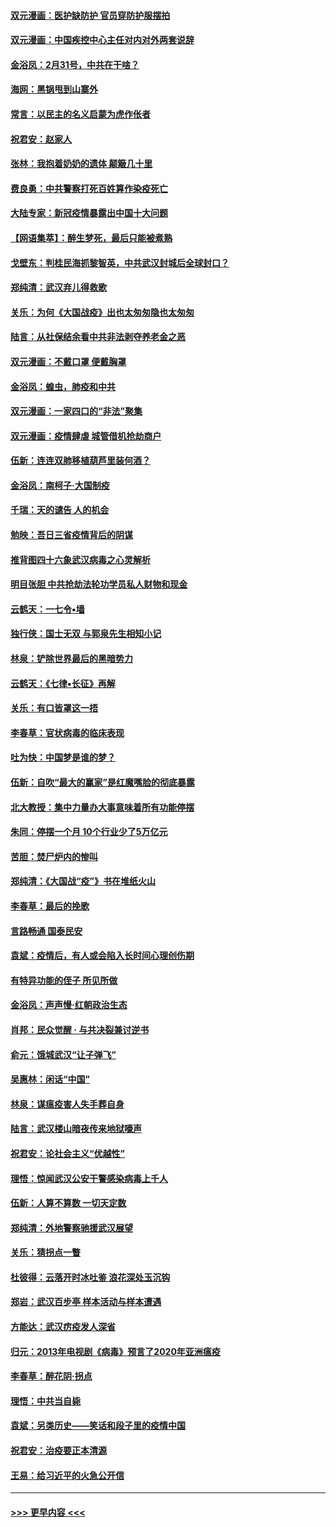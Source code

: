 #### [双元漫画：医护缺防护 官员穿防护服摆拍](../pages/nsc993/n11923899.md?t=03090131) 
#### [双元漫画：中国疾控中心主任对内对外两套说辞](../pages/nsc993/n11921994.md?t=03090131) 
#### [金浴凤：2月31号，中共在干啥？](../pages/nsc993/n11922706.md?t=03090131) 
#### [海网：黑锅甩到山寨外](../pages/nsc993/n11922688.md?t=03090131) 
#### [常言：以民主的名义启蒙为虎作伥者](../pages/nsc993/n11922217.md?t=03090131) 
#### [祝君安：赵家人](../pages/nsc993/n11922209.md?t=03090131) 
#### [张林：我抱着奶奶的遗体 颠簸几十里](../pages/nsc993/n11920945.md?t=03090131) 
#### [费良勇：中共警察打死百姓算作染疫死亡](../pages/nsc993/n11919264.md?t=03090131) 
#### [大陆专家：新冠疫情暴露出中国十大问题](../pages/nsc993/n11919187.md?t=03090131) 
#### [【网语集萃】：醉生梦死，最后只能被煮熟](../pages/nsc993/n11918994.md?t=03090131) 
#### [戈壁东：判桂民海抓黎智英，中共武汉封城后全球封口？](../pages/nsc993/n11917982.md?t=03090131) 
#### [郑纯清：武汉弃儿得救歌](../pages/nsc993/n11917881.md?t=03090131) 
#### [关乐：为何《大国战疫》出也太匆匆隐也太匆匆](../pages/nsc993/n11917792.md?t=03090131) 
#### [陆言：从社保结余看中共非法剥夺养老金之恶](../pages/nsc993/n11917084.md?t=03090131) 
#### [双元漫画：不戴口罩 便戴胸罩](../pages/nsc993/n11916447.md?t=03090131) 
#### [金浴凤：蝗虫，肺疫和中共](../pages/nsc993/n11916904.md?t=03090131) 
#### [双元漫画：一家四口的“非法”聚集](../pages/nsc993/n11916378.md?t=03090131) 
#### [双元漫画：疫情肆虐 城管借机抢劫商户](../pages/nsc993/n11916310.md?t=03090131) 
#### [伍新：连连双肺移植葫芦里装何酒？](../pages/nsc993/n11913667.md?t=03090131) 
#### [金浴凤：南柯子·大国制疫](../pages/nsc993/n11913657.md?t=03090131) 
#### [千瑞：天的谴告  人的机会](../pages/nsc993/n11913309.md?t=03090131) 
#### [勉映：吾日三省疫情背后的阴谋](../pages/nsc993/n11913079.md?t=03090131) 
#### [推背图四十六象武汉病毒之心灵解析](../pages/nsc993/n11911761.md?t=03090131) 
#### [明目张胆 中共抢劫法轮功学员私人财物和现金](../pages/nsc993/n11910262.md?t=03090131) 
#### [云鹤天：一七令▪墙](../pages/nsc993/n11910627.md?t=03090131) 
#### [独行侠：国士无双 与郭泉先生相知小记](../pages/nsc993/n11910613.md?t=03090131) 
#### [林泉：铲除世界最后的黑暗势力](../pages/nsc993/n11909320.md?t=03090131) 
#### [云鹤天：《七律▪长征》再解](../pages/nsc993/n11909327.md?t=03090131) 
#### [关乐：有口皆罩这一捂](../pages/nsc993/n11908393.md?t=03090131) 
#### [李春草：官状病毒的临床表现](../pages/nsc993/n11908339.md?t=03090131) 
#### [吐为快：中国梦是谁的梦？](../pages/nsc993/n11906564.md?t=03090131) 
#### [伍新：自吹“最大的赢家”是红魔嘴脸的彻底暴露](../pages/nsc993/n11906407.md?t=03090131) 
#### [北大教授：集中力量办大事意味着所有功能停摆](../pages/nsc993/n11904800.md?t=03090131) 
#### [朱同：停摆一个月 10个行业少了5万亿元](../pages/nsc993/n11904498.md?t=03090131) 
#### [苦胆：焚尸炉内的惨叫](../pages/nsc993/n11904479.md?t=03090131) 
#### [郑纯清：《大国战“疫”》书在堆纸火山](../pages/nsc993/n11904450.md?t=03090131) 
#### [李春草：最后的挽歌](../pages/nsc993/n11904441.md?t=03090131) 
#### [言路畅通 国泰民安](../pages/nsc993/n11904222.md?t=03090131) 
#### [袁斌：疫情后，有人或会陷入长时间心理创伤期](../pages/nsc993/n11901514.md?t=03090131) 
#### [有特异功能的侄子 所见所做](../pages/nsc993/n11901154.md?t=03090131) 
#### [金浴凤：声声慢‧红朝政治生态](../pages/nsc993/n11899553.md?t=03090131) 
#### [肖邦：民众觉醒 · 与共决裂兼讨逆书](../pages/nsc993/n11898435.md?t=03090131) 
#### [俞元：饿城武汉“让子弹飞”](../pages/nsc993/n11898344.md?t=03090131) 
#### [吴惠林：闲话“中国”](../pages/nsc993/n11898182.md?t=03090131) 
#### [林泉：谋瘟疫害人失手葬自身](../pages/nsc993/n11897892.md?t=03090131) 
#### [陆言：武汉楼山暗夜传来地狱嚎声](../pages/nsc993/n11897033.md?t=03090131) 
#### [祝君安：论社会主义“优越性”](../pages/nsc993/n11897005.md?t=03090131) 
#### [理悟：惊闻武汉公安干警感染病毒上千人](../pages/nsc993/n11896947.md?t=03090131) 
#### [伍新：人算不算数 一切天定数](../pages/nsc993/n11893372.md?t=03090131) 
#### [郑纯清：外地警察驰援武汉展望](../pages/nsc993/n11893115.md?t=03090131) 
#### [关乐：猜拐点一瞥](../pages/nsc993/n11893020.md?t=03090131) 
#### [杜彼得：云落开时冰吐鉴 浪花深处玉沉钩](../pages/nsc993/n11892107.md?t=03090131) 
#### [郑岩：武汉百步亭 样本活动与样本遭遇](../pages/nsc993/n11892310.md?t=03090131) 
#### [方能达：武汉疠疫发人深省](../pages/nsc993/n11891376.md?t=03090131) 
#### [归元：2013年电视剧《病毒》预言了2020年亚洲瘟疫](../pages/nsc993/n11891126.md?t=03090131) 
#### [李春草：醉花阴·拐点](../pages/nsc993/n11890567.md?t=03090131) 
#### [理悟：中共当自毙](../pages/nsc993/n11890559.md?t=03090131) 
#### [袁斌：另类历史——笑话和段子里的疫情中国](../pages/nsc993/n11889243.md?t=03090131) 
#### [祝君安：治疫要正本清源](../pages/nsc993/n11889085.md?t=03090131) 
#### [王易：给习近平的火急公开信](../pages/nsc993/n11888225.md?t=03090131) 

----
#### [ >>> 更早内容 <<< ](../indexes/nsc993-earlier.md)
